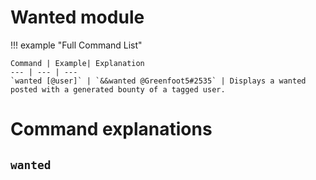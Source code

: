 # Wanted module



!!! example "Full Command List"

    Command | Example| Explanation
    --- | --- | ---
    `wanted [@user]` | `&&wanted @Greenfoot5#2535` | Displays a wanted posted with a generated bounty of a tagged user.

# Command explanations

## `wanted`

